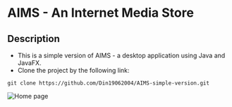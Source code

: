 # AIMS - An Internet Media Store
## Description
- This is a simple version of AIMS - a desktop application using Java and JavaFX.
- Clone the project by the following link:
```
git clone https://github.com/Din19062004/AIMS-simple-version.git
```
![Home page](https://imgur.com/nM4Bk1G.png)
